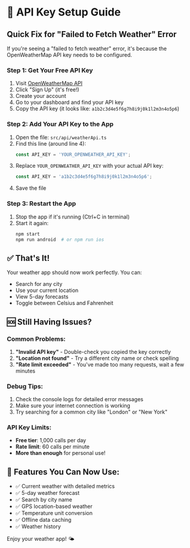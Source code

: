 # 🔑 API Key Setup Guide

## Quick Fix for "Failed to Fetch Weather" Error

If you're seeing a "failed to fetch weather" error, it's because the OpenWeatherMap API key needs to be configured.

### Step 1: Get Your Free API Key

1. Visit [OpenWeatherMap API](https://openweathermap.org/api)
2. Click "Sign Up" (it's free!)
3. Create your account
4. Go to your dashboard and find your API key
5. Copy the API key (it looks like: `a1b2c3d4e5f6g7h8i9j0k1l2m3n4o5p6`)

### Step 2: Add Your API Key to the App

1. Open the file: `src/api/weatherApi.ts`
2. Find this line (around line 4):
   ```typescript
   const API_KEY = 'YOUR_OPENWEATHER_API_KEY';
   ```
3. Replace `YOUR_OPENWEATHER_API_KEY` with your actual API key:
   ```typescript
   const API_KEY = 'a1b2c3d4e5f6g7h8i9j0k1l2m3n4o5p6';
   ```
4. Save the file

### Step 3: Restart the App

1. Stop the app if it's running (Ctrl+C in terminal)
2. Start it again:
   ```bash
   npm start
   npm run android  # or npm run ios
   ```

## ✅ That's It!

Your weather app should now work perfectly. You can:
- Search for any city
- Use your current location
- View 5-day forecasts
- Toggle between Celsius and Fahrenheit

## 🆘 Still Having Issues?

### Common Problems:

1. **"Invalid API key"** - Double-check you copied the key correctly
2. **"Location not found"** - Try a different city name or check spelling
3. **"Rate limit exceeded"** - You've made too many requests, wait a few minutes

### Debug Tips:

1. Check the console logs for detailed error messages
2. Make sure your internet connection is working
3. Try searching for a common city like "London" or "New York"

### API Key Limits:

- **Free tier**: 1,000 calls per day
- **Rate limit**: 60 calls per minute
- **More than enough** for personal use!

## 🌟 Features You Can Now Use:

- ✅ Current weather with detailed metrics
- ✅ 5-day weather forecast
- ✅ Search by city name
- ✅ GPS location-based weather
- ✅ Temperature unit conversion
- ✅ Offline data caching
- ✅ Weather history

Enjoy your weather app! 🌤️